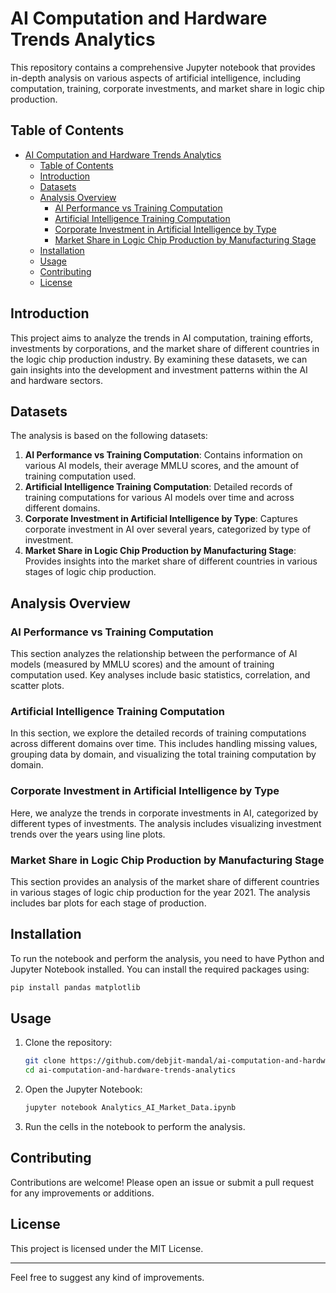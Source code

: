 
# AI Computation and Hardware Trends Analytics

This repository contains a comprehensive Jupyter notebook that provides in-depth analysis on various aspects of artificial intelligence, including computation, training, corporate investments, and market share in logic chip production.

## Table of Contents
- [AI Computation and Hardware Trends Analytics](#ai-computation-and-hardware-trends-analytics)
  - [Table of Contents](#table-of-contents)
  - [Introduction](#introduction)
  - [Datasets](#datasets)
  - [Analysis Overview](#analysis-overview)
    - [AI Performance vs Training Computation](#ai-performance-vs-training-computation)
    - [Artificial Intelligence Training Computation](#artificial-intelligence-training-computation)
    - [Corporate Investment in Artificial Intelligence by Type](#corporate-investment-in-artificial-intelligence-by-type)
    - [Market Share in Logic Chip Production by Manufacturing Stage](#market-share-in-logic-chip-production-by-manufacturing-stage)
  - [Installation](#installation)
  - [Usage](#usage)
  - [Contributing](#contributing)
  - [License](#license)

## Introduction

This project aims to analyze the trends in AI computation, training efforts, investments by corporations, and the market share of different countries in the logic chip production industry. By examining these datasets, we can gain insights into the development and investment patterns within the AI and hardware sectors.

## Datasets

The analysis is based on the following datasets:

1. **AI Performance vs Training Computation**: Contains information on various AI models, their average MMLU scores, and the amount of training computation used.
2. **Artificial Intelligence Training Computation**: Detailed records of training computations for various AI models over time and across different domains.
3. **Corporate Investment in Artificial Intelligence by Type**: Captures corporate investment in AI over several years, categorized by type of investment.
4. **Market Share in Logic Chip Production by Manufacturing Stage**: Provides insights into the market share of different countries in various stages of logic chip production.

## Analysis Overview

### AI Performance vs Training Computation

This section analyzes the relationship between the performance of AI models (measured by MMLU scores) and the amount of training computation used. Key analyses include basic statistics, correlation, and scatter plots.

### Artificial Intelligence Training Computation

In this section, we explore the detailed records of training computations across different domains over time. This includes handling missing values, grouping data by domain, and visualizing the total training computation by domain.

### Corporate Investment in Artificial Intelligence by Type

Here, we analyze the trends in corporate investments in AI, categorized by different types of investments. The analysis includes visualizing investment trends over the years using line plots.

### Market Share in Logic Chip Production by Manufacturing Stage

This section provides an analysis of the market share of different countries in various stages of logic chip production for the year 2021. The analysis includes bar plots for each stage of production.

## Installation

To run the notebook and perform the analysis, you need to have Python and Jupyter Notebook installed. You can install the required packages using:

```bash
pip install pandas matplotlib
```

## Usage

1. Clone the repository:
   ```bash
   git clone https://github.com/debjit-mandal/ai-computation-and-hardware-trends-analytics.git
   cd ai-computation-and-hardware-trends-analytics
   ```

2. Open the Jupyter Notebook:
   ```bash
   jupyter notebook Analytics_AI_Market_Data.ipynb
   ```

3. Run the cells in the notebook to perform the analysis.

## Contributing

Contributions are welcome! Please open an issue or submit a pull request for any improvements or additions.

## License

This project is licensed under the MIT License.

----------------------------------------------------------------

Feel free to suggest any kind of improvements.